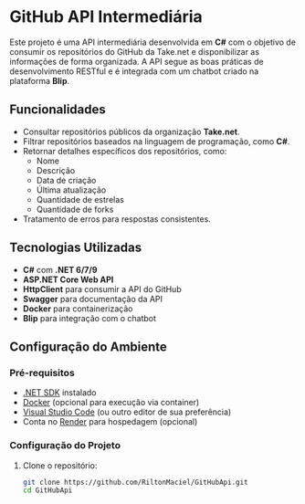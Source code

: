# GitHub API Intermediária

Este projeto é uma API intermediária desenvolvida em **C#** com o objetivo de consumir os repositórios do GitHub da Take.net e disponibilizar as informações de forma organizada. A API segue as boas práticas de desenvolvimento RESTful e é integrada com um chatbot criado na plataforma **Blip**.

## Funcionalidades

- Consultar repositórios públicos da organização **Take.net**.
- Filtrar repositórios baseados na linguagem de programação, como **C#**.
- Retornar detalhes específicos dos repositórios, como:
  - Nome
  - Descrição
  - Data de criação
  - Última atualização
  - Quantidade de estrelas
  - Quantidade de forks
- Tratamento de erros para respostas consistentes.

## Tecnologias Utilizadas

- **C#** com **.NET 6/7/9**
- **ASP.NET Core Web API**
- **HttpClient** para consumir a API do GitHub
- **Swagger** para documentação da API
- **Docker** para containerização
- **Blip** para integração com o chatbot

## Configuração do Ambiente

### Pré-requisitos

- [.NET SDK](https://dotnet.microsoft.com/download) instalado
- [Docker](https://www.docker.com/) (opcional para execução via container)
- [Visual Studio Code](https://code.visualstudio.com/) (ou outro editor de sua preferência)
- Conta no [Render](https://render.com/) para hospedagem (opcional)

### Configuração do Projeto

1. Clone o repositório:
   ```bash
   git clone https://github.com/RiltonMaciel/GitHubApi.git
   cd GitHubApi


